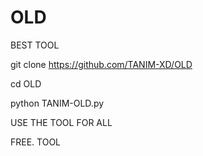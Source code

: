 # OLD

BEST TOOL 

git clone https://github.com/TANIM-XD/OLD

cd OLD

python TANIM-OLD.py 



USE THE TOOL FOR ALL


FREE. TOOL
